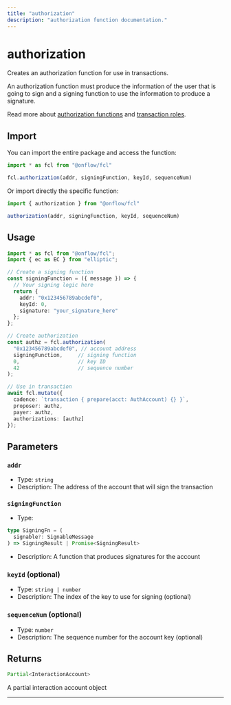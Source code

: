 ```yaml
---
title: "authorization"
description: "authorization function documentation."
---
```


<!-- THIS DOCUMENT IS AUTO-GENERATED FROM [onflow/fcl/../sdk/src/build/build-authorizations.ts](https://github.com/onflow/fcl-js/tree/master/packages/fcl/../sdk/src/build/build-authorizations.ts). DO NOT EDIT MANUALLY -->

# authorization

Creates an authorization function for use in transactions.

An authorization function must produce the information of the user that is going to sign and a signing function to use the information to produce a signature.

Read more about [authorization functions](https://docs.onflow.org/fcl/reference/authorization-function/) and [transaction roles](https://docs.onflow.org/concepts/transaction-signing/).

## Import

You can import the entire package and access the function:

```typescript
import * as fcl from "@onflow/fcl"

fcl.authorization(addr, signingFunction, keyId, sequenceNum)
```

Or import directly the specific function:

```typescript
import { authorization } from "@onflow/fcl"

authorization(addr, signingFunction, keyId, sequenceNum)
```

## Usage

```typescript
import * as fcl from "@onflow/fcl";
import { ec as EC } from "elliptic";

// Create a signing function
const signingFunction = ({ message }) => {
  // Your signing logic here
  return {
    addr: "0x123456789abcdef0",
    keyId: 0,
    signature: "your_signature_here"
  };
};

// Create authorization
const authz = fcl.authorization(
  "0x123456789abcdef0", // account address
  signingFunction,     // signing function
  0,                   // key ID
  42                   // sequence number
);

// Use in transaction
await fcl.mutate({
  cadence: `transaction { prepare(acct: AuthAccount) {} }`,
  proposer: authz,
  payer: authz,
  authorizations: [authz]
});
```

## Parameters

### `addr` 


- Type: `string`
- Description: The address of the account that will sign the transaction

### `signingFunction` 


- Type: 
```typescript
type SigningFn = (
  signable?: SignableMessage
) => SigningResult | Promise<SigningResult>
```
- Description: A function that produces signatures for the account

### `keyId` (optional)


- Type: `string | number`
- Description: The index of the key to use for signing (optional)

### `sequenceNum` (optional)


- Type: `number`
- Description: The sequence number for the account key (optional)


## Returns

```typescript
Partial<InteractionAccount>
```


A partial interaction account object

---